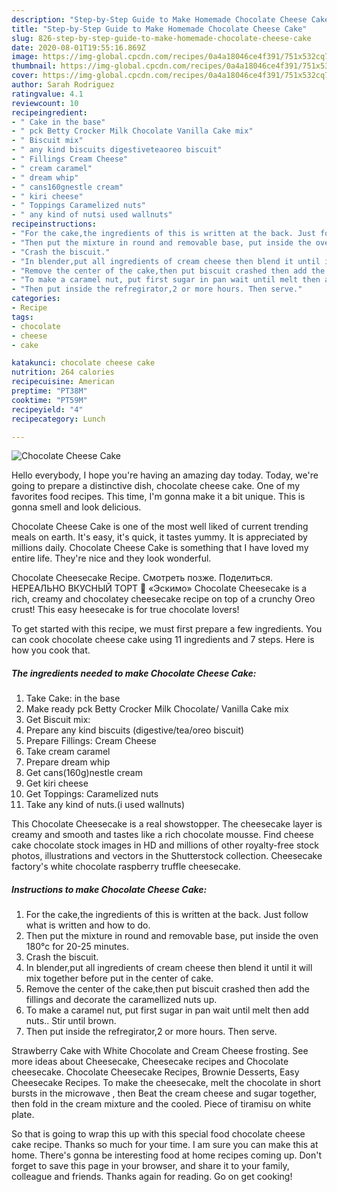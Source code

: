 ```yaml
---
description: "Step-by-Step Guide to Make Homemade Chocolate Cheese Cake"
title: "Step-by-Step Guide to Make Homemade Chocolate Cheese Cake"
slug: 826-step-by-step-guide-to-make-homemade-chocolate-cheese-cake
date: 2020-08-01T19:55:16.869Z
image: https://img-global.cpcdn.com/recipes/0a4a18046ce4f391/751x532cq70/chocolate-cheese-cake-recipe-main-photo.jpg
thumbnail: https://img-global.cpcdn.com/recipes/0a4a18046ce4f391/751x532cq70/chocolate-cheese-cake-recipe-main-photo.jpg
cover: https://img-global.cpcdn.com/recipes/0a4a18046ce4f391/751x532cq70/chocolate-cheese-cake-recipe-main-photo.jpg
author: Sarah Rodriguez
ratingvalue: 4.1
reviewcount: 10
recipeingredient:
- " Cake in the base"
- " pck Betty Crocker Milk Chocolate Vanilla Cake mix"
- " Biscuit mix"
- " any kind biscuits digestiveteaoreo biscuit"
- " Fillings Cream Cheese"
- " cream caramel"
- " dream whip"
- " cans160gnestle cream"
- " kiri cheese"
- " Toppings Caramelized nuts"
- " any kind of nutsi used wallnuts"
recipeinstructions:
- "For the cake,the ingredients of this is written at the back. Just follow what is written and how to do."
- "Then put the mixture in round and removable base, put inside the oven 180°c for 20-25 minutes."
- "Crash the biscuit."
- "In blender,put all ingredients of cream cheese then blend it until it will mix together before put in the center of cake."
- "Remove the center of the cake,then put biscuit crashed then add the fillings and decorate the caramellized nuts up."
- "To make a caramel nut, put first sugar in pan wait until melt then add nuts.. Stir until brown."
- "Then put inside the refregirator,2 or more hours. Then serve."
categories:
- Recipe
tags:
- chocolate
- cheese
- cake

katakunci: chocolate cheese cake 
nutrition: 264 calories
recipecuisine: American
preptime: "PT38M"
cooktime: "PT59M"
recipeyield: "4"
recipecategory: Lunch

---
```



![Chocolate Cheese Cake](https://img-global.cpcdn.com/recipes/0a4a18046ce4f391/751x532cq70/chocolate-cheese-cake-recipe-main-photo.jpg)

Hello everybody, I hope you're having an amazing day today. Today, we're going to prepare a distinctive dish, chocolate cheese cake. One of my favorites food recipes. This time, I'm gonna make it a bit unique. This is gonna smell and look delicious.

Chocolate Cheese Cake is one of the most well liked of current trending meals on earth. It's easy, it's quick, it tastes yummy. It is appreciated by millions daily. Chocolate Cheese Cake is something that I have loved my entire life. They're nice and they look wonderful.

Chocolate Cheesecake Recipe. Смотреть позже. Поделиться. НЕРЕАЛЬНО ВКУСНЫЙ ТОРТ 🍰 «Эскимо» Chocolate Cheesecake is a rich, creamy and chocolatey cheesecake recipe on top of a crunchy Oreo crust! This easy heesecake is for true chocolate lovers!


To get started with this recipe, we must first prepare a few ingredients. You can cook chocolate cheese cake using 11 ingredients and 7 steps. Here is how you cook that.

<!--inarticleads1-->

##### The ingredients needed to make Chocolate Cheese Cake:

1. Take  Cake: in the base
1. Make ready  pck Betty Crocker Milk Chocolate/ Vanilla Cake mix
1. Get  Biscuit mix:
1. Prepare  any kind biscuits (digestive/tea/oreo biscuit)
1. Prepare  Fillings: Cream Cheese
1. Take  cream caramel
1. Prepare  dream whip
1. Get  cans(160g)nestle cream
1. Get  kiri cheese
1. Get  Toppings: Caramelized nuts
1. Take  any kind of nuts.(i used wallnuts)


This Chocolate Cheesecake is a real showstopper. The cheesecake layer is creamy and smooth and tastes like a rich chocolate mousse. Find cheese cake chocolate stock images in HD and millions of other royalty-free stock photos, illustrations and vectors in the Shutterstock collection. Cheesecake factory&#39;s white chocolate raspberry truffle cheesecake. 

<!--inarticleads2-->

##### Instructions to make Chocolate Cheese Cake:

1. For the cake,the ingredients of this is written at the back. Just follow what is written and how to do.
1. Then put the mixture in round and removable base, put inside the oven 180°c for 20-25 minutes.
1. Crash the biscuit.
1. In blender,put all ingredients of cream cheese then blend it until it will mix together before put in the center of cake.
1. Remove the center of the cake,then put biscuit crashed then add the fillings and decorate the caramellized nuts up.
1. To make a caramel nut, put first sugar in pan wait until melt then add nuts.. Stir until brown.
1. Then put inside the refregirator,2 or more hours. Then serve.


Strawberry Cake with White Chocolate and Cream Cheese frosting. See more ideas about Cheesecake, Cheesecake recipes and Chocolate cheesecake. Chocolate Cheesecake Recipes, Brownie Desserts, Easy Cheesecake Recipes. To make the cheesecake, melt the chocolate in short bursts in the microwave , then Beat the cream cheese and sugar together, then fold in the cream mixture and the cooled. Piece of tiramisu on white plate. 

So that is going to wrap this up with this special food chocolate cheese cake recipe. Thanks so much for your time. I am sure you can make this at home. There's gonna be interesting food at home recipes coming up. Don't forget to save this page in your browser, and share it to your family, colleague and friends. Thanks again for reading. Go on get cooking!
